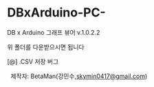 # DBxArduino-PC-
DB x Arduino 그래프 뷰어 v.1.0.2.2

위 폴더를 다운받으시면 됩니다

[@] .CSV 저장 버그 

  
제작자: BetaMan(강민수,skymin0417@gmail.com)
